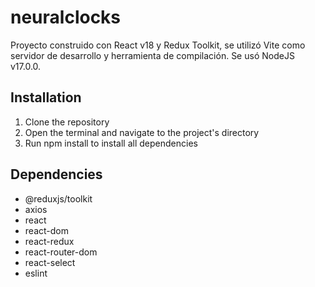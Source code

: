 # neuralclocks
Proyecto construido con React v18 y Redux Toolkit, se utilizó Vite como servidor de desarrollo y herramienta de compilación. Se usó NodeJS v17.0.0.

## Installation

1. Clone the repository
2. Open the terminal and navigate to the project's directory
3. Run npm install to install all dependencies

## Dependencies
* @reduxjs/toolkit
* axios
* react
* react-dom
* react-redux
* react-router-dom
* react-select
* eslint

